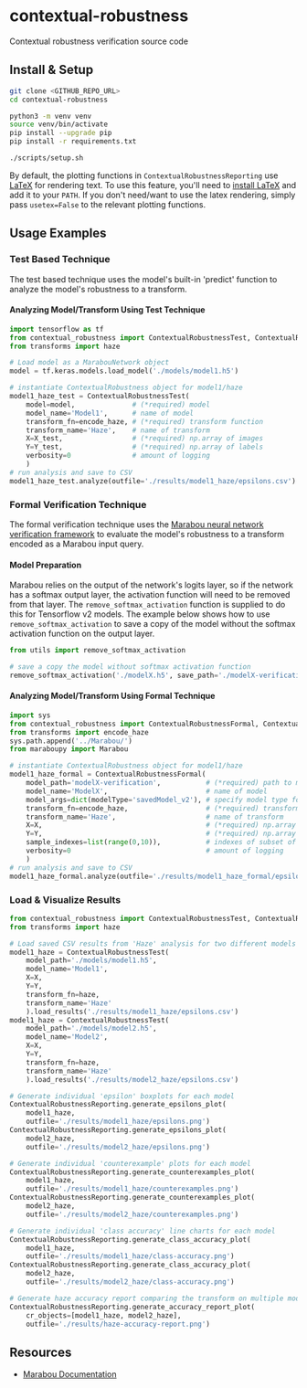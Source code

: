 # contextual-robustness

Contextual robustness verification source code

## Install & Setup

```sh
git clone <GITHUB_REPO_URL>
cd contextual-robustness

python3 -m venv venv
source venv/bin/activate
pip install --upgrade pip
pip install -r requirements.txt

./scripts/setup.sh
```

By default, the plotting functions in `ContextualRobustnessReporting` use [LaTeX](https://www.latex-project.org/get/) for rendering text. To use this feature, you'll need to [install LaTeX](https://www.latex-project.org/get/) and add it to your `PATH`. If you don't need/want to use the latex rendering, simply pass `usetex=False` to the relevant plotting functions.

## Usage Examples

### Test Based Technique

The test based technique uses the model's built-in 'predict' function to analyze the model's robustness to a transform.

#### Analyzing Model/Transform Using Test Technique

```python
import tensorflow as tf
from contextual_robustness import ContextualRobustnessTest, ContextualRobustnessReporting
from transforms import haze

# Load model as a MarabouNetwork object
model = tf.keras.models.load_model('./models/model1.h5')

# instantiate ContextualRobustness object for model1/haze
model1_haze_test = ContextualRobustnessTest(
    model=model,              # (*required) model
    model_name='Model1',      # name of model
    transform_fn=encode_haze, # (*required) transform function
    transform_name='Haze',    # name of transform
    X=X_test,                 # (*required) np.array of images
    Y=Y_test,                 # (*required) np.array of labels
    verbosity=0               # amount of logging
    )
# run analysis and save to CSV
model1_haze_test.analyze(outfile='./results/model1_haze/epsilons.csv')
```

### Formal Verification Technique

The formal verification technique uses the [Marabou neural network verification framework](https://github.com/NeuralNetworkVerification/Marabou) to evaluate the model's robustness to a transform encoded as a Marabou input query.

#### Model Preparation

Marabou relies on the output of the network's logits layer, so if the network has a softmax output layer, the activation function will need to be removed from that layer. The `remove_softmax_activation` function is supplied to do this for Tensorflow v2 models. The example below shows how to use `remove_softmax_activation` to save a copy of the model without the softmax activation function on the output layer.

```python
from utils import remove_softmax_activation

# save a copy the model without softmax activation function
remove_softmax_activation('./modelX.h5', save_path='./modelX-verification')
```

#### Analyzing Model/Transform Using Formal Technique

```python
import sys
from contextual_robustness import ContextualRobustnessFormal, ContextualRobustnessReporting
from transforms import encode_haze
sys.path.append('../Marabou/')
from maraboupy import Marabou

# instantiate ContextualRobustness object for model1/haze
model1_haze_formal = ContextualRobustnessFormal(
    model_path='modelX-verification',           # (*required) path to model
    model_name='ModelX',                        # name of model
    model_args=dict(modelType='savedModel_v2'), # specify model type for marabou
    transform_fn=encode_haze,                   # (*required) transform encoder function
    transform_name='Haze',                      # name of transform
    X=X,                                        # (*required) np.array of images
    Y=Y,                                        # (*required) np.array of labels
    sample_indexes=list(range(0,10)),           # indexes of subset of samples to test
    verbosity=0                                 # amount of logging
    )
# run analysis and save to CSV
model1_haze_formal.analyze(outfile='./results/model1_haze_formal/epsilons.csv')
```

### Load & Visualize Results

```python
from contextual_robustness import ContextualRobustnessTest, ContextualRobustnessReporting
from transforms import haze

# Load saved CSV results from 'Haze' analysis for two different models
model1_haze = ContextualRobustnessTest(
    model_path='./models/model1.h5',
    model_name='Model1',
    X=X,
    Y=Y,
    transform_fn=haze,
    transform_name='Haze'
    ).load_results('./results/model1_haze/epsilons.csv')
model1_haze = ContextualRobustnessTest(
    model_path='./models/model2.h5',
    model_name='Model2',
    X=X,
    Y=Y,
    transform_fn=haze,
    transform_name='Haze'
    ).load_results('./results/model2_haze/epsilons.csv')

# Generate individual 'epsilon' boxplots for each model
ContextualRobustnessReporting.generate_epsilons_plot(
    model1_haze,
    outfile='./results/model1_haze/epsilons.png')
ContextualRobustnessReporting.generate_epsilons_plot(
    model2_haze,
    outfile='./results/model2_haze/epsilons.png')

# Generate individual 'counterexample' plots for each model
ContextualRobustnessReporting.generate_counterexamples_plot(
    model1_haze,
    outfile='./results/model1_haze/counterexamples.png')
ContextualRobustnessReporting.generate_counterexamples_plot(
    model2_haze,
    outfile='./results/model2_haze/counterexamples.png')

# Generate individual 'class accuracy' line charts for each model
ContextualRobustnessReporting.generate_class_accuracy_plot(
    model1_haze,
    outfile='./results/model1_haze/class-accuracy.png')
ContextualRobustnessReporting.generate_class_accuracy_plot(
    model2_haze,
    outfile='./results/model2_haze/class-accuracy.png')

# Generate haze accuracy report comparing the transform on multiple models
ContextualRobustnessReporting.generate_accuracy_report_plot(
    cr_objects=[model1_haze, model2_haze],
    outfile='./results/haze-accuracy-report.png')
```

## Resources

* [Marabou Documentation](https://neuralnetworkverification.github.io/Marabou/)
